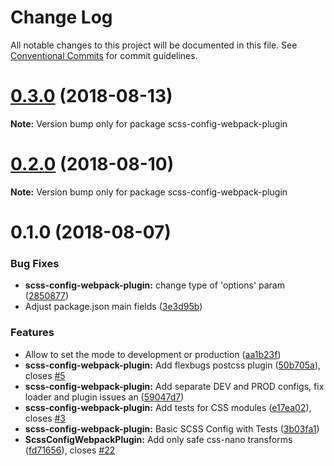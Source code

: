 # Change Log

All notable changes to this project will be documented in this file.
See [Conventional Commits](https://conventionalcommits.org) for commit guidelines.

<a name="0.3.0"></a>
# [0.3.0](https://github.com/namics/webpack-config-plugins/compare/v0.2.0...v0.3.0) (2018-08-13)




**Note:** Version bump only for package scss-config-webpack-plugin

<a name="0.2.0"></a>
# [0.2.0](https://github.com/namics/webpack-config-plugins/compare/v0.1.0...v0.2.0) (2018-08-10)




**Note:** Version bump only for package scss-config-webpack-plugin

<a name="0.1.0"></a>
# 0.1.0 (2018-08-07)


### Bug Fixes

* **scss-config-webpack-plugin:** change type of 'options' param ([2850877](https://git.namics.com/namics-frontend/webpack-config-plugins/commits/2850877))
* Adjust package.json main fields ([3e3d95b](https://git.namics.com/namics-frontend/webpack-config-plugins/commits/3e3d95b))


### Features

* Allow to set the mode to development or production ([aa1b23f](https://git.namics.com/namics-frontend/webpack-config-plugins/commits/aa1b23f))
* **scss-config-webpack-plugin:** Add flexbugs postcss plugin ([50b705a](https://git.namics.com/namics-frontend/webpack-config-plugins/commits/50b705a)), closes [#5](https://git.namics.com/namics-frontend/webpack-config-plugins/issues/5)
* **scss-config-webpack-plugin:** Add separate DEV and PROD configs, fix loader and plugin issues an ([59047d7](https://git.namics.com/namics-frontend/webpack-config-plugins/commits/59047d7))
* **scss-config-webpack-plugin:** Add tests for CSS modules ([e17ea02](https://git.namics.com/namics-frontend/webpack-config-plugins/commits/e17ea02)), closes [#3](https://git.namics.com/namics-frontend/webpack-config-plugins/issues/3)
* **scss-config-webpack-plugin:** Basic SCSS Config with Tests ([3b03fa1](https://git.namics.com/namics-frontend/webpack-config-plugins/commits/3b03fa1))
* **ScssConfigWebpackPlugin:** Add only safe css-nano transforms ([fd71656](https://git.namics.com/namics-frontend/webpack-config-plugins/commits/fd71656)), closes [#22](https://git.namics.com/namics-frontend/webpack-config-plugins/issues/22)
